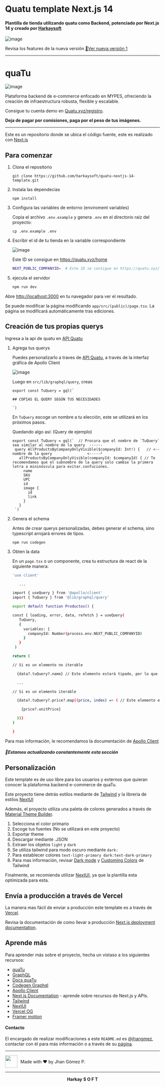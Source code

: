 # Quatu template Next.js 14

#### Plantilla de tienda utilizando quatu como Backend, potenciado por Next.js 14 y creado por [Harkaysoft](https://harkaysoft.vercel.app)

![image](https://github.com/user-attachments/assets/2f640999-79e9-4416-ab94-910dc6ac42d5)

Revisa los features de la nueva versión [🚀Ver nueva versión 1](https://github.com/harkaysoft/quatu-nextjs-14-template/releases/tag/v1)

---

# quaTu

![image](https://github.com/user-attachments/assets/bafdd0bc-6648-4fb0-b4af-26a4d13f7c6e)

Plataforma backend de e-commerce enfocado en MYPES, ofreciendo la creación de infraestructura robusta, flexible y escalable.

Consigue tu cuenta demo en [Quatu.xyz/registro](https://www.quatu.xyz/registro).

<strong>Deja de pagar por comisiones, paga por el peso de tus imágenes.</strong>

---

Este es un repositorio donde se ubica el código fuente, este es realizado con [Next.js](https://nextjs.org/)

## Para comenzar

1. Clona el repositorio
  
   ```
   git clone https://github.com/harkaysoft/quatu-nextjs-14-template.git
   ```

2. Instala las dependecias

   ```
   npm install
   ```
   
4. Configura las variables de entorno (enviroment variables)

   Copia el archivo `.env.example` y genera `.env` en el directorio raíz del proyecto:
  
   ```
   cp .env.example .env
   ```
5. Escribir el id de tu tienda en la variable correspondiente

   ![image](https://github.com/user-attachments/assets/8c9766db-65b0-4bd7-a671-2f2a56d6d4ad)

   Este ID se consigue en https://quatu.xyz/home

    ```bash
    NEXT_PUBLIC_COMPANYID=  # Este ID se consigue en https://quatu.xyz/home
    ```
     
6. ejecuta el servidor

    ```bash
    npm run dev
    ```

Abre [http://localhost:3000](http://localhost:3000) en tu navegador para ver el resultado.

Se puede modificar la página modificando `app/src/(public)/page.tsx`. La página se modificará automáticamente tras ediciones.

## Creación de tus propias querys

Ingresa a la api de quatu en [API Quatu](https://api.quatu.xyz)

1. Agrega tus querys

   Puedes personalizarlo a traves de [API Quatu](https://api.quatu.xyz), a través de la interfaz gráfica de Apollo Client

   ![image](https://github.com/user-attachments/assets/2c7b6310-e22d-4956-83ab-ed55aeb36b0c)

   Luego en `src/lib/graphql/query`, creas

   ```
   export const TuQuery = gql(`

   ## COPIAS EL QUERY SEGÚN TUS NECESIDADES
   
   `)
   ```

   En `TuQuery` escoge un nombre a tu elección, este se utilizará en los próximos pasos.

   Quedando algo así: (Query de ejemplo)
   
   ```
   export const TuQuery = gql(`  // Procura que el nombre de `TuQuery` sea similar al nombre de la query  ------
    query AllProductsByCompanyOnlyVisible($companyId: Int!) {   // <-- nombre de la query                <-----┘
      allProductsByCompanyOnlyVisible(companyId: $companyId) { // Te recomendamos que el subnombre de la query solo cambie la primera letra a mininúscula para evitar.confuciones.
        name
        SKU
        UPC
        id
        image {
          id
          link
        }
      }
    `)
    ```

2. Genera el schema

   Antes de crear querys personalizadas, debes generar el schema, sino typescript arrojará errores de tipos.

   ```
   npm run codegen
   ```
3. Obten la data

   En un `page.tsx` o un componente, crea tu estructura de react de la siguiente manera:
   
   ```bash
   'use client'
   
      ...

   import { useQuery } from '@apollo/client'
   import { TuQuery } from '@lib/graphql/query'
   
   export default function Productos() {
   
   const { loading, error, data, refetch } = useQuery(
      TuQuery,
      {
        variables: {
          companyId: Number(process.env.NEXT_PUBLIC_COMPANYID)
        }
      }
    )

   return (

   // Si es un elemento no iterable

     {data?.tuQuery?.name} // Este elemento estará tipado, por lo que te recomendamos seguir las sugerencias de typescript
   
     ...
   
   // Si es un elemento iterable

     {data?.tuQuery?.price?.map((price, index) => ( // Este elemento estará tipado, por lo que te recomendamos seguir las sugerencias de typescript

       {price?.unitPrice}
   
     ))}
   )
   
   }
   ```

Para mas información, le recomendamos la documentación de [Apollo Client](https://www.apollographql.com/docs/react/)

##### 🚀Estamos actualizando constantemente esta sección

## Personalización

Este template es de uso libre para los usuarios y externos que quieran conocer la plataforma backend e-commerce de quaTu.

Este proyecto tiene detrás estilos mediante de [Tailwind](https://tailwindcss.com/docs/installation) y la libreria de  estilos [NextUI](https://nextui.org/docs/guide/introduction)

Además, el proyecto utiliza una paleta de colores generados a través de [Material Theme Builder](https://material-foundation.github.io/material-theme-builder/).

1. Selecciona el color primario
2. Escoge tus fuentes (No se utilizará en este proyecto)
3. Exportar theme
4. Descargar mediante .JSON
5. Extraer los objetos `light` y `dark`
6. Se utiliza tailwind para modo oscuro mediante `dark:`
7. Para establecer colores `text-light-primary dark:text-dark-primary`
8. Para mas información, revisar [Dark mode](https://tailwindcss.com/docs/dark-mode) y [Customing Colors](https://tailwindcss.com/docs/customizing-colors) de Tailwind

Finalmente, se recomienda utilizar [NextUI](https://nextui.org/docs/guide/introduction), ya que la plantilla esta optimizada para esta.


## Envía a producción a través de Vercel

La manera mas fácil de enviar a producción este template es a través de [Vercel](https://vercel.com/new?utm_medium=default-template&filter=next.js&utm_source=create-next-app&utm_campaign=create-next-app-readme).

Revisa la documentación de como llevar a producción [Next.js deployment documentation](https://nextjs.org/docs/deployment).

## Aprende más

Para aprender más sobre el proyecto, hecha un vistaso a los siguientes recursos:

- [quaTu](https://www.quatu.xyz)
- [GraphQL](https://graphql.org/learn/)
- [Docs quaTu](https://docs.quatu.xyz)
- [Codegen Graphql](https://the-guild.dev/graphql/codegen/docs/getting-started)
- [Apollo Client](https://www.apollographql.com/docs/react/)
- [Next.js Documentation](https://nextjs.org/docs) - aprende sobre recursos de Next.js y APIs.
- [Tailwind](https://tailwindcss.com/docs/installation)
- [NextUI](https://nextui.org/docs/guide/introduction)
- [Vercel OG](https://nextjs.org/docs/app/api-reference/file-conventions/metadata/opengraph-image)
- [Framer motion](https://www.framer.com/motion/)

#### Contacto

El encargado de realizar modificaciones a este `README.md` es [@jhangmez](https://github.com/jhangmez), contactar con él para más información o a través de su [página](https://www.jhangmez.xyz).

---

<div style="display: flex; align-items: center; height: fit-content;">
  <img src="https://avatars.githubusercontent.com/u/60937214?v=4" width="40" style="margin-right: 10px;"/>
  <span>Made with ❤️ by Jhan Gómez P.</span>
</div>

---

<div align="center">
  <strong>Harkay</strong>
  <strong> S O F T</strong>
</div>
